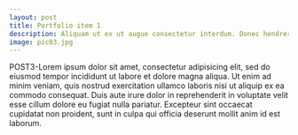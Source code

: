 ```yaml
---
layout: post
title: Portfolio item 1
description: Aliquam ut ex ut augue consectetur interdum. Donec hendrerit imperdiet. Mauris eleifend fringilla nullam aenean mi ligula.
image: pic03.jpg
---
```


POST3-Lorem ipsum dolor sit amet, consectetur adipisicing elit, sed do eiusmod tempor incididunt ut labore et dolore magna aliqua. Ut enim ad minim veniam, quis nostrud exercitation ullamco laboris nisi ut aliquip ex ea commodo consequat. Duis aute irure dolor in reprehenderit in voluptate velit esse cillum dolore eu fugiat nulla pariatur. Excepteur sint occaecat cupidatat non proident, sunt in culpa qui officia deserunt mollit anim id est laborum.
